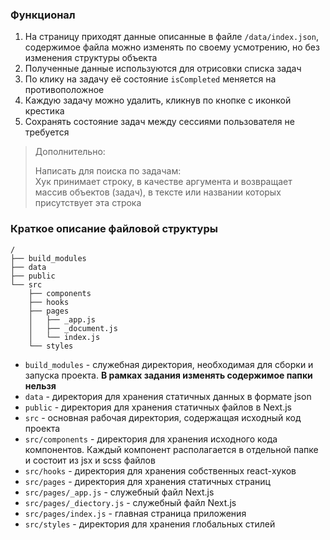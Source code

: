 

### Функционал
1) На страницу приходят данные описанные в файле `/data/index.json`, содержимое файла можно изменять по своему усмотрению, но без изменения структуры объекта
2) Полученные данные используются для отрисовки списка задач
3) По клику на задачу её состояние `isCompleted` меняется на противоположное
4) Каждую задачу можно удалить, кликнув по кнопке с иконкой крестика
5) Сохранять состояние задач между сессиями пользователя не требуется

> Дополнительно:  
> 
> Написать для поиска по задачам:  
> Хук принимает строку, в качестве аргумента и возвращает массив объектов (задач), в тексте или названии которых присутствует эта строка


### Краткое описание файловой структуры
```
/
├── build_modules
├── data
├── public
└── src
    ├── components
    ├── hooks
    ├── pages
    │   ├── _app.js
    │   ├── _document.js
    │   └── index.js
    └── styles
```
- `build_modules` - служебная директория, необходимая для сборки и запуска проекта. **В рамках задания изменять содержимое папки нельзя**
- `data` - директория для хранения статичных данных в формате json
- `public` - директория для хранения статичных файлов в Next.js
- `src` - основная рабочая директория, содержащая исходный код проекта
- `src/components` - директория для хранения исходного кода компонентов. Каждый компонент располагается в отдельной папке и состоит из jsx и scss файлов
- `src/hooks` - директория для хранения собственных react-хуков
- `src/pages` - директория для хранения статичных страниц
- `src/pages/_app.js` - служебный файл Next.js
- `src/pages/_diectory.js` - служебный файл Next.js
- `src/pages/index.js` - главная страница приложения
- `src/styles` - директория для хранения глобальных стилей
